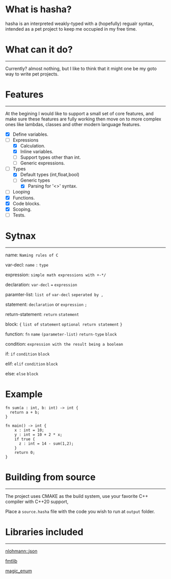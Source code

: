 # What is hasha?

hasha is an interpreted weakly-typed with a (hopefully) regualr
syntax, intended as a pet project to keep me occupied in my free time.

# What can it do?

---
Currently? almost nothing, but I like to think that it might one be my
goto way to write pet projects.

# Features

---
At the begining I would like to support a small set of core features, 
and make sure these features are fully working then move on to more complex ones
like lambdas, classes and other modern language features.

- [x] Define variables.
- [ ] Expressions
  - [x] Calculation.
  - [x] Inline variables.
  - [ ] Support types other than int.
  - [ ] Generic expressions. 
- [ ] Types
  - [x] Default types (int,float,bool)
  - [ ] Generic types
    - [x] Parsing for '<>' syntax. 
- [ ] Looping
- [x] Functions.
- [x] Code blocks.
- [x] Scoping.
- [ ] Tests.

# Sytnax

---
name: `Naming rules of C`

var-decl: `name` `:` `type`

expression: `simple math expressions with +-*/` 

declaration: `var-decl` `=` `expression`

paramter-list: `list of` `var-decl` `seperated by ,`

statement: `declaration` or `expression` `;`

return-statement: `return` `statement`

block: `{` `list of` `statement` `optional return statement` `}` 

function: `fn` `name` `(parameter-list)` `return-type` `block`

condition: `expression with the result being a boolean`

if: `if` `condition` `block`

elif: `elif` `condition` `block`

else: `else` `block`

# Example
```
fn sum(a : int, b: int) -> int {
  return a + b;
}

fn main() -> int {
    x : int = 10;
    y : int = 10 + 2 * x;
    if true {
      z : int = 14 - sum(1,2);
    }
    return 0;
}
```

# Building from source

---
The project uses CMAKE as the build system, use your favorite C++ compiler with C++20 support,

Place a `source.hasha` file with the code you wish to run at `output` folder.

# Libraries included

---

[nlohmann::json](https://github.com/nlohmann/json)

[fmtlib](https://github.com/fmtlib/fmt)

[magic_enum](https://github.com/Neargye/magic_enum)